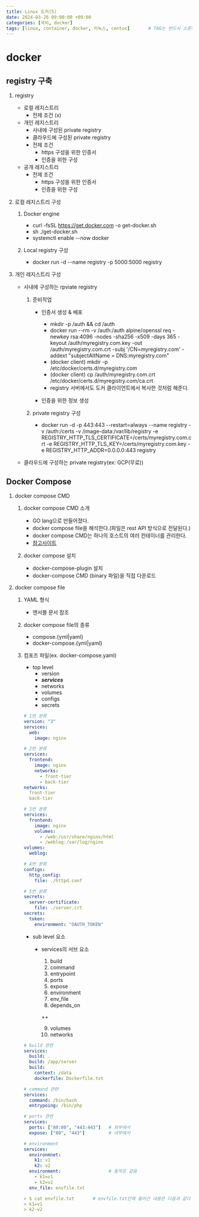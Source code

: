 ```yaml
---
title: Linux 도커(5)
date: 2024-03-26 09:00:00 +09:00
categories: [국비, docker]
tags: [linux, container, docker, 리눅스, centos]		# TAG는 반드시 소문자로 이루어져야함!
---
```

# docker
## registry 구축
1. registry
    - 로컬 레지스트리
        - 전제 조건 (x)
    - 개인 레지스트리
        - 사내에 구성된 private registry
        - 클라우드에 구성된 private registry
        - 전제 조건
            - https 구성을 위한 인증서
            - 인증을 위한 구성
    - 공개 레지스트리
        - 전제 조건
            - https 구성을 위한 인증서
            - 인증을 위한 구성

2. 로컬 레지스트리 구성
    1. Docker engine
        - curl -fsSL https://get.docker.com -o get-docker.sh
        - sh ./get-docker.sh
        - systemctl enable --now docker

    2. Local registry 구성
        - docker run -d --name registry -p 5000:5000 registry

3. 개인 레지스트리 구성
    - 사내에 구성하는 rpviate registry
        1. 준비작업
            - 인증서 생성 & 배포
                - mkdir -p /auth && cd /auth
                - docker run --rm -v /auth:/auth alpine/openssl req -newkey rsa:4096 -nodes -sha256 -x509 -days 365 -keyout /auth/myregistry.com.key -out /auth/myregistry.com.crt -subj '/CN=myregistry.com' -addext "subjectAltName = DNS:myregistry.com"
                - (docker client) mkdir -p /etc/docker/certs.d/myregistry.com
                - (docker client) cp /auth/myregistry.com.crt /etc/docker/certs.d/myregistry.com/ca.crt
                - registry 서버에서도 도커 클라이언트에서 복사한 것처럼 해준다.

            - 인증을 위한 정보 생성

        2. private registry 구성
            - docker run -d -p 443:443 --restart=always --name registry -v /auth:/certs -v /image-data:/var/lib/registry -e REGISTRY_HTTP_TLS_CERTIFICATE=/certs/myregistry.com.crt -e REGISTRY_HTTP_TLS_KEY=/certs/myregistry.com.key -e REGISTRY_HTTP_ADDR=0.0.0.0:443 registry

    - 클라우드에 구성하는 private registry(ex: GCP(무료)) 

## Docker Compose

1. docker compose CMD
    1. docker compose CMD 소개
        - GO lang으로 만들어졌다.
        - docker compose file을 해석한다.(파일은 rest API 방식으로 전달된다.)
        - docker compose CMD는 하나의 호스트의 여러 컨테이너를 관리한다. 
        - [참고사이트](https://docs.docker.com/compose)

    2. docker compose 설치
        - docker-compose-plugin 설치
        - docker-compose CMD (binary 파일)을 직접 다운로드

2. docker compose file
    1. YAML 형식
        - 앤서블 문서 참조
    2. docker compose file의 종류
        - compose.{yml|yaml}
        - docker-compose.{yml|yaml}
    3. 컴포즈 파일(ex. docker-compose.yaml)
        - top level
            - version
            - ***services***
            - networks
            - volumes
            - configs
            - secrets

        ```yaml
        # 1번 분류
        version: "3"
        services:
          web:
            image: nginx

        # 2번 분류
        services:
          frontend:
            image: nginx
            networks:
              - front-tier
              - back-tier
        networks:
          front-tier
          back-tier

        # 3번 분류
        services:
          frontend:
            image: nginx
            volumes:
              - /web:/usr/share/nginx/html
              - /weblog:/var/log/nginx
        volumes:
          weblog:

        # 4번 분류
        configs:
          http_config:
            file: ./httpd.conf

        # 5번 분류
        secrets:
          server-certificate:
            file: ./server.crt
        secrets:
          token:
            environment: "OAUTH_TOKEN"
        ```

        - sub level 요소
            - services의 서브 요소
                1. build
                2. command
                3. entrypoint
                4. ports
                3. expose
                4. environment
                3. env_file
                3. depends_on
                
                ++

                9. volumes
                1. networks
        ```yaml
        # build 관련
        services:
          build: .
          build: /app/server
          build:
            context: /data
            dockerfile: Dockerfile.txt
        
        # command 관련
        services:
          command: /bin/bash
          entrypoing: /bin/php

        # ports 관련
        services:
          ports: ["80:80", "443:443"]   # 외부에서
          expose: ["80", "443"]         # 내부에서

        # environment
        services:
          environmnet:
            k1: v1
            k2: v2
          environment:                  # 동작은 같음
            - k1=v1
            - k2=v2
          env_file: envfile.txt
        
        > $ cat envfile.txt       # envfile.txt안에 들어간 내용은 다음과 같다
        > k1=v1
        > k2-v2
        ```